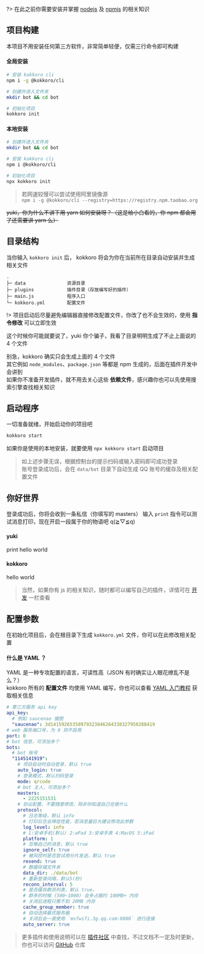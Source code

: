 ?> 在此之前你需要安装并掌握 [nodejs](https://nodejs.org/) 及 [npmjs](https://www.npmjs.com/) 的相关知识

## 项目构建

本项目不用安装任何第三方软件，非常简单轻便，仅需三行命令即可构建

<!-- tabs:start -->

#### **全局安装**

```bash
# 安装 kokkoro cli
npm i -g @kokkoro/cli

# 创建并进入文件夹
mkdir bot && cd bot

# 初始化项目
kokkoro init
```

#### **本地安装**

```bash
# 创建并进入文件夹
mkdir bot && cd bot

# 安装 kokkoro cli
npm i @kokkoro/cli

# 初始化项目
npx kokkoro init
```

<!-- tabs:end -->

> 若网速较慢可以尝试使用阿里镜像源  
> `npm i -g @kokkoro/cli --registry=https://registry.npm.taobao.org`

~~yuki，你为什么不讲下用 yarn 如何安装呀？（这是给小白看的，你 npm 都会用了还需要讲 yarn 么）~~

## 目录结构

当你输入 `kokkoro init` 后， kokkoro 将会为你在当前所在目录自动安装并生成相关文件

```text
.
├─ data               资源目录
├─ plugins            插件目录（存放编写好的插件）
├─ main.js            程序入口
└─ kokkoro.yml        配置文件
```

!> 项目启动后尽量避免编辑器直接修改配置文件，你改了也不会生效的，使用 **指令修改** 可以立即生效

这个时候你可能就要说了，yuki 你个骗子，我看了目录明明生成了不止上面说的 4 个文件

别急，kokkoro 确实只会生成上面的 4 个文件  
其它例如 `node_modules`、`package.json` 等都是 npm 生成的，后面在插件开发中会讲到    
如果你不准备开发插件，就不用去关心这些 **依赖文件**，感兴趣你也可以先使用搜索引擎查找相关知识

## 启动程序

一切准备就绪，开始启动你的项目吧

```bash
kokkoro start
```

如果你是使用的本地安装，就要使用 `npx kokkoro start` 启动项目

> 如上述步骤无误，根据控制台的提示扫码或输入密码即可成功登录  
> 账号登录成功后，会在 `data/bot` 目录下自动生成 QQ 账号的缓存及相关配置文件

## 你好世界

登录成功后，你将会收到一条私信（你填写的 masters）
输入 `print` 指令可以测试消息打印，现在开启一段属于你的物语吧 q(≧▽≦q)

<!-- chat:start -->

#### **yuki**

print hello world

#### **kokkoro**

hello world

<!-- chat:end -->

> 当然，如果你有 js 的相关知识，随时都可以编写自己的插件，详情可在 [开发](develop/example) 一栏查看

## 配置参数

在初始化项目后，会在根目录下生成 `kokkoro.yml` 文件，你可以在此修改相关配置

#### 什么是 YAML ？

YAML 是一种专攻配置的语言，可读性高（JSON 有时确实让人眼花缭乱不是么？）  
kokkoro 所有的 **配置文件** 均使用 YAML 编写，你也可以查看 [YAML 入门教程](https://www.runoob.com/w3cnote/yaml-intro.html) 获取相关信息

```yaml
# 第三方服务 api key
api_key:
  # 例如 saucenao 搜图
  "saucenao": 3d14159265358979323846264338327950288419
# web 服务端口号，为 0 则不启用
port: 0
# bot 信息，可添加多个
bots:
  # bot 账号
  "1145141919":
    # 项目启动时自动登录，默认 true
    auto_login: true
    # 登录模式，默认扫码登录
    mode: qrcode
    # bot 主人，可添加多个
    masters:
      - 2225151531
    # 协议配置，不要随意修改，除非你知道自己在做什么
    protocol:
      # 日志等级，默认 info
      # 打印日志会降低性能，若消息量巨大建议修改此参数
      log_level: info
      # 1:安卓手机(默认) 2:aPad 3:安卓手表 4:MacOS 5:iPad
      platform: 1
      # 忽略自己的消息，默认 true
      ignore_self: true
      # 被风控时是否尝试用分片发送，默认 true
      resend: true
      # 数据存储文件夹
      data_dir: ./data/bot
      # 重新登录间隔，默认5(秒)
      reconn_interval: 5
      # 是否缓存群员列表，默认 true，
      # 群多的时候 (500~1000) 会多占据约 100MB+ 内存
      # 关闭后进程只需不到 20MB 内存
      cache_group_member: true
      # 自动选择最优服务器
      # 关闭后会一直使用 `msfwifi.3g.qq.com:8080` 进行连接
      auto_server: true
```

> 更多插件和使用说明可以在 [插件社区](/plugin/awesome) 中查找，不过文档不一定及时更新，你也可以访问 [GitHub](https://github.com/kokkorojs) 仓库
